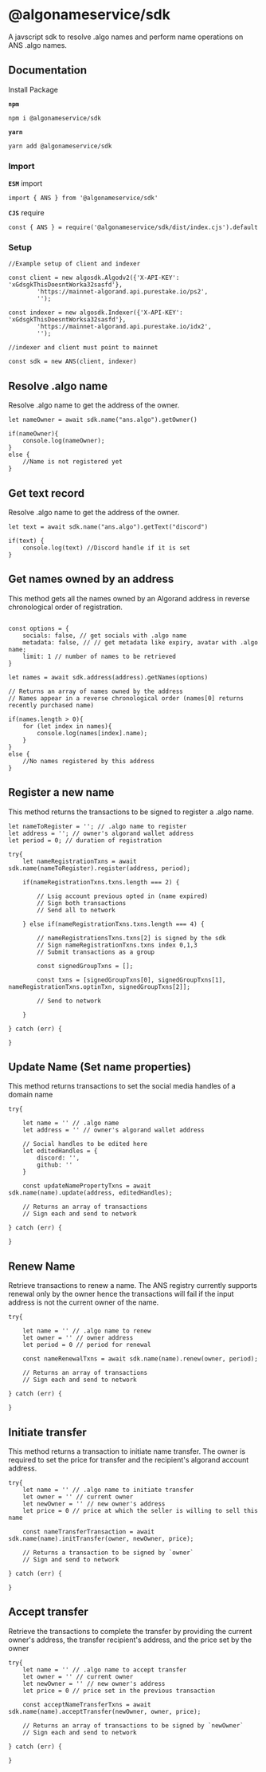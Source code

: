 # @algonameservice/sdk

A javscript sdk to resolve .algo names and perform name operations on ANS .algo names.

## Documentation

Install Package

**`npm`**

```
npm i @algonameservice/sdk
```

**`yarn`**

```
yarn add @algonameservice/sdk
```

### Import

**`ESM`** import

```
import { ANS } from '@algonameservice/sdk'
```

**`CJS`** require

```
const { ANS } = require('@algonameservice/sdk/dist/index.cjs').default
```

### Setup

```
//Example setup of client and indexer

const client = new algosdk.Algodv2({'X-API-KEY': 'xGdsgkThisDoesntWorka32sasfd'},
        'https://mainnet-algorand.api.purestake.io/ps2',
        '');

const indexer = new algosdk.Indexer({'X-API-KEY': 'xGdsgkThisDoesntWorksa32sasfd'},
        'https://mainnet-algorand.api.purestake.io/idx2',
        '');

//indexer and client must point to mainnet

const sdk = new ANS(client, indexer)
```

## Resolve .algo name

Resolve .algo name to get the address of the owner.

```
let nameOwner = await sdk.name("ans.algo").getOwner()

if(nameOwner){
    console.log(nameOwner);
}
else {
    //Name is not registered yet
}
```

## Get text record

Resolve .algo name to get the address of the owner.

```
let text = await sdk.name("ans.algo").getText("discord")

if(text) {
    console.log(text) //Discord handle if it is set
}
```

## Get names owned by an address

This method gets all the names owned by an Algorand address in reverse chronological order of registration.

```

const options = {
    socials: false, // get socials with .algo name
    metadata: false, // // get metadata like expiry, avatar with .algo name;
    limit: 1 // number of names to be retrieved
}

let names = await sdk.address(address).getNames(options)

// Returns an array of names owned by the address
// Names appear in a reverse chronological order (names[0] returns recently purchased name)

if(names.length > 0){
    for (let index in names){
        console.log(names[index].name);
    }
}
else {
    //No names registered by this address
}
```

## Register a new name

This method returns the transactions to be signed to register a .algo name.

```
let nameToRegister = ''; // .algo name to register
let address = ''; // owner's algorand wallet address
let period = 0; // duration of registration

try{
    let nameRegistrationTxns = await sdk.name(nameToRegister).register(address, period);

    if(nameRegistrationTxns.txns.length === 2) {

        // Lsig account previous opted in (name expired)
        // Sign both transactions
        // Send all to network

    } else if(nameRegistrationTxns.txns.length === 4) {

        // nameRegistrationsTxns.txns[2] is signed by the sdk
        // Sign nameRegistrationTxns.txns index 0,1,3
        // Submit transactions as a group

        const signedGroupTxns = [];

        const txns = [signedGroupTxns[0], signedGroupTxns[1], nameRegistrationTxns.optinTxn, signedGroupTxns[2]];

        // Send to network

    }

} catch (err) {

}
```

## Update Name (Set name properties)

This method returns transactions to set the social media handles of a domain name

```
try{

    let name = '' // .algo name
    let address = '' // owner's algorand wallet address

    // Social handles to be edited here
    let editedHandles = {
        discord: '',
        github: ''
    }

    const updateNamePropertyTxns = await sdk.name(name).update(address, editedHandles);

    // Returns an array of transactions
    // Sign each and send to network

} catch (err) {

}
```

## Renew Name

Retrieve transactions to renew a name. The ANS registry currently supports renewal only by the owner hence the transactions will fail if the input address is not the current owner of the name.

```
try{

    let name = '' // .algo name to renew
    let owner = '' // owner address
    let period = 0 // period for renewal

    const nameRenewalTxns = await sdk.name(name).renew(owner, period);

    // Returns an array of transactions
    // Sign each and send to network

} catch (err) {

}
```

## Initiate transfer

This method returns a transaction to initiate name transfer. The owner is required to set the price for transfer and the recipient's algorand account address.

```
try{
    let name = '' // .algo name to initiate transfer
    let owner = '' // current owner
    let newOwner = '' // new owner's address
    let price = 0 // price at which the seller is willing to sell this name

    const nameTransferTransaction = await sdk.name(name).initTransfer(owner, newOwner, price);

    // Returns a transaction to be signed by `owner`
    // Sign and send to network

} catch (err) {

}
```

## Accept transfer

Retrieve the transactions to complete the transfer by providing the current owner's address, the transfer recipient's address, and the price set by the owner

```
try{
    let name = '' // .algo name to accept transfer
    let owner = '' // current owner
    let newOwner = '' // new owner's address
    let price = 0 // price set in the previous transaction

    const acceptNameTransferTxns = await sdk.name(name).acceptTransfer(newOwner, owner, price);

    // Returns an array of transactions to be signed by `newOwner`
    // Sign each and send to network

} catch (err) {

}
```
